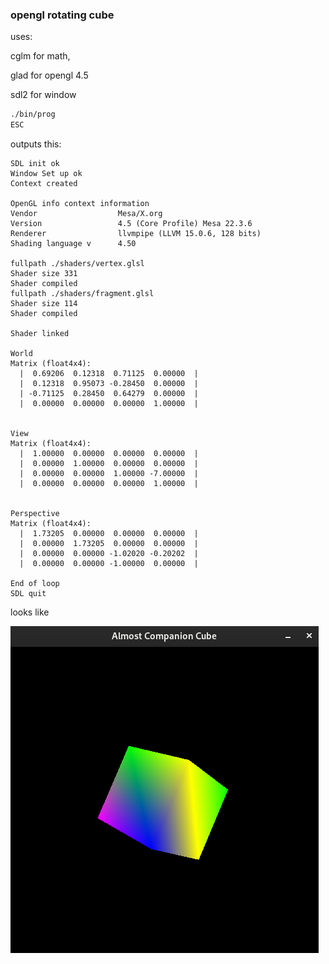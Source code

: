 ### opengl rotating cube

uses: 

cglm for math, 

glad for opengl 4.5

sdl2 for window

```bash
./bin/prog
ESC 
```
outputs this:

```
SDL init ok
Window Set up ok
Context created

OpenGL info context information
Vendor                  Mesa/X.org
Version                 4.5 (Core Profile) Mesa 22.3.6
Renderer                llvmpipe (LLVM 15.0.6, 128 bits)
Shading language v      4.50

fullpath ./shaders/vertex.glsl 
Shader size 331
Shader compiled
fullpath ./shaders/fragment.glsl 
Shader size 114
Shader compiled

Shader linked

World
Matrix (float4x4): 
  |  0.69206  0.12318  0.71125  0.00000  |
  |  0.12318  0.95073 -0.28450  0.00000  |
  | -0.71125  0.28450  0.64279  0.00000  |
  |  0.00000  0.00000  0.00000  1.00000  |


View
Matrix (float4x4): 
  |  1.00000  0.00000  0.00000  0.00000  |
  |  0.00000  1.00000  0.00000  0.00000  |
  |  0.00000  0.00000  1.00000 -7.00000  |
  |  0.00000  0.00000  0.00000  1.00000  |


Perspective
Matrix (float4x4): 
  |  1.73205  0.00000  0.00000  0.00000  |
  |  0.00000  1.73205  0.00000  0.00000  |
  |  0.00000  0.00000 -1.02020 -0.20202  |
  |  0.00000  0.00000 -1.00000  0.00000  |

End of loop 
SDL quit
```
looks like

![opengl cube](https://github.com/turriform/opengl_cube/blob/main/cube.png)





